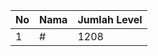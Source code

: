 | No | Nama            | Jumlah Level |
|----|-----------------|--------------|
| 1  | #    |    1208        |
